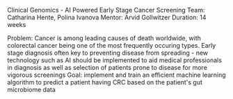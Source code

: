 Clinical Genomics - AI Powered Early Stage Cancer Screening
Team: Catharina Hente, Polina Ivanova
Mentor: Arvid Gollwitzer
Duration: 14 weeks

Problem: Cancer is among leading causes of death worldwide, with colorectal cancer being one of the most frequently occuring types. Early stage
          diagnosis often key to preventing disease from spreading - new technology such as AI should be implemented to aid medical professionals in
          diagnosis as well as selection of patients prone to disease for more vigorous screenings 
Goal: implement and train an efficient machine learning algorithm to predict a patient having CRC based on the patient's gut microbiome data
